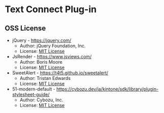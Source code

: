 # Text Connect Plug-in

## OSS License

* jQuery - https://jquery.com/
  * Author: jQuery Foundation, Inc.
  * License: [MIT License](https://github.com/jquery/jquery/blob/3.3.1/MIT-LICENSE.txt)
* JsRender - https://www.jsviews.com/
  * Author: Boris Moore
  * License: [MIT License](https://github.com/BorisMoore/jsrender/blob/v0.9.86/MIT-LICENSE.txt)
* SweetAlert - https://t4t5.github.io/sweetalert/
  * Author: Tristan Edwards
  * License: [MIT License](https://github.com/t4t5/sweetalert/blob/v1.1.3/LICENSE)
* 51-modern-default - https://cybozu.dev/ja/kintone/sdk/library/plugin-stylesheet-guide/
  * Author: Cybozu, Inc.
  * License: [MIT License](https://github.com/kintone-samples/plugin-samples#licence)
